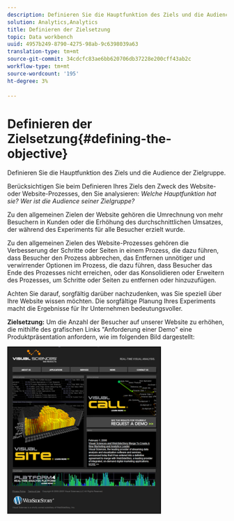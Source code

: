 ```yaml
---
description: Definieren Sie die Hauptfunktion des Ziels und die Audience der Zielgruppe.
solution: Analytics,Analytics
title: Definieren der Zielsetzung
topic: Data workbench
uuid: 4957b249-8790-4275-98ab-9c6398039a63
translation-type: tm+mt
source-git-commit: 34cdcfc83ae6bb620706db37228e200cff43ab2c
workflow-type: tm+mt
source-wordcount: '195'
ht-degree: 3%

---
```



# Definieren der Zielsetzung{#defining-the-objective}

Definieren Sie die Hauptfunktion des Ziels und die Audience der Zielgruppe.

Berücksichtigen Sie beim Definieren Ihres Ziels den Zweck des Website- oder Website-Prozesses, den Sie analysieren: *Welche Hauptfunktion hat sie? Wer ist die Audience seiner Zielgruppe?*

Zu den allgemeinen Zielen der Website gehören die Umrechnung von mehr Besuchern in Kunden oder die Erhöhung des durchschnittlichen Umsatzes, der während des Experiments für alle Besucher erzielt wurde.

Zu den allgemeinen Zielen des Website-Prozesses gehören die Verbesserung der Schritte oder Seiten in einem Prozess, die dazu führen, dass Besucher den Prozess abbrechen, das Entfernen unnötiger und verwirrender Optionen im Prozess, die dazu führen, dass Besucher das Ende des Prozesses nicht erreichen, oder das Konsolidieren oder Erweitern des Prozesses, um Schritte oder Seiten zu entfernen oder hinzuzufügen.

Achten Sie darauf, sorgfältig darüber nachzudenken, was Sie speziell über Ihre Website wissen möchten. Die sorgfältige Planung Ihres Experiments macht die Ergebnisse für Ihr Unternehmen bedeutungsvoller.

**Zielsetzung:** Um die Anzahl der Besucher auf unserer Website zu erhöhen, die mithilfe des grafischen Links &quot;Anforderung einer Demo&quot; eine Produktpräsentation anfordern, wie im folgenden Bild dargestellt:

![](assets/ControlPage.png)

